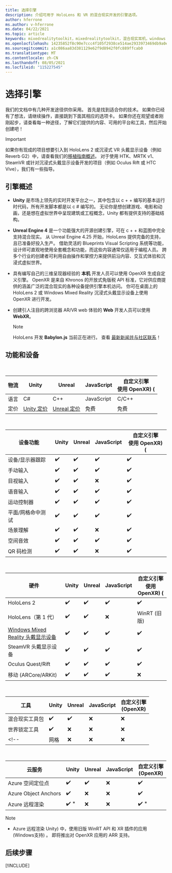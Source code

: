 ```yaml
---
title: 选择引擎
description: 介绍可用于 HoloLens 和 VR 的混合现实开发的引擎选项。
author: hferrone
ms.author: v-hferrone
ms.date: 04/22/2021
ms.topic: article
keywords: mixedrealitytoolkit，mixedrealitytoolkit，混合现实耳机，windows mixed reality 耳机，虚拟现实耳机，unity
ms.openlocfilehash: 14235852f8c90e7ccc4f105f2938ce514ae2933973469db9a0e01bd03d2c1b6d
ms.sourcegitcommit: a1c086aa83d381129e62f9d8942f0fc889ffcab0
ms.translationtype: MT
ms.contentlocale: zh-CN
ms.lasthandoff: 08/05/2021
ms.locfileid: "115227545"
---
```

# <a name="choosing-your-engine"></a>选择引擎

我们的文档中有几种开发途径供你采用。 首先是找到适合你的技术。 如果你已经有了想法，请继续操作，直接跳到下面其相应的选项卡。 如果你还在观望或者刚刚起步，请查看每一种途径，了解它们提供的内容、可用的平台和工具，然后开始创建吧！

> [!IMPORTANT]
> 如果你有现成的项目想要引入到 HoloLens 2 或沉浸式 VR 头戴显示设备（例如 Reverb G2）中，请查看我们的[移植指南概述](porting-apps/porting-overview.md)。 对于使用 HTK、MRTK v1、SteamVR 或针对沉浸式头戴显示设备开发的项目（例如 Oculus Rift 或 HTC Vive），我们有一些指导。

## <a name="engine-overview"></a>引擎概述

* **Unity** 是市场上领先的实时开发平台之一，其中包含以 c + + 编写的基本运行时代码，所有开发脚本都是以 c # 编写的。 无论你是想创建游戏、电影和动画，还是想在虚拟世界中呈现建筑或工程概念，Unity 都有提供支持的基础结构。

* **Unreal Engine 4** 是一个功能强大的开源创建引擎，可在 c + + 和蓝图中完全支持混合现实。 从 Unreal Engine 4.25 开始，HoloLens 提供完备的支持，且已准备好投入生产。 借助灵活的 Blueprints Visual Scripting 系统等功能，设计师可直观地使用全套概念和功能，而这些内容通常仅适用于编程人员。 跨多个行业的创建者可利用自由操作和掌控力来提供前沿内容、交互式体验和沉浸式虚拟世界。

* 具有编写自己的三维呈现器经验的 **本机** 开发人员可以使用 OpenXR 生成自定义引擎。 OpenXR 是来自 Khronos 的开放式免版税 API 标准，它对供应商提供的涵盖广泛的混合现实的各种设备提供引擎本机访问。 你可在桌面上的 HoloLens 2 或 Windows Mixed Reality 沉浸式头戴显示设备上使用 OpenXR 进行开发。

* 创建引人注目的跨浏览器 AR/VR web 体验的 **Web** 开发人员可以使用 **WebXR**。

    > [!NOTE]
    > HoloLens 开发 **Babylon.js** 当前正在进行。 查看 [最新新闻并与社区联系](https://doc.babylonjs.com/divingDeeper/webXR/introToWebXR)！

<!-- Babylon is a Javascript-based, open source, 3D graphics engine capable of powering 3D scenes in a web browser. Babylon.js 4.2+ includes support for WebXR. With Babylon React Native, you can even build cross-platform native     applications for PC, mobile, and mixed reality devices. -->

## <a name="features-and-devices"></a>功能和设备

<br>

| 物流 | Unity | Unreal | JavaScript | 自定义引擎 <br>使用 OpenXR)  ( |
|---|---|---|---|---|
| 语言 | C# | C++ | JavaScript | C/C++ |
| 定价 | [Unity 定价](https://store.unity.com/#plans-individual) | [Unreal 定价](https://www.unrealengine.com/download) | 免费 | 免费 |

<br>

| 设备功能 | Unity | Unreal | JavaScript | 自定义引擎 <br>使用 OpenXR)  ( |
|---|---|---|---|---|
| 设备/显示器跟踪 | ✔️ | ✔️ | ✔️ | ✔️ |
| 手动输入 | ✔️ | ✔️ | ✔️ | ✔️ |
| 目视输入 | ✔️ | ✔️ | ❌ | ✔️ |
| 语音输入 | ✔️ | ✔️ | ✔️ | ✔️ |
| 运动控制器 | ✔️ | ✔️ | ✔️ | ✔️ |
| 平面/网格命中测试 | ✔️ | ✔️ | ✔️ | ✔️ |
| 场景理解 | ✔️ | ✔️ | ❌ | ✔️ |
| 空间音效 | ✔️ | ✔️ | ✔️ | ✔️ |
| QR 码检测 | ✔️ | ✔️ | ❌ | ✔️ |

<br>

| 硬件 | Unity | Unreal | JavaScript | 自定义引擎 <br>使用 OpenXR)  ( |
|---|---|---|---|---|
| HoloLens 2 | ✔️ | ✔️ | ✔️ | ✔️ |
| HoloLens（第 1 代） | ✔️ | ✔️ | ❌ | WinRT (旧版)  |
| [Windows Mixed Reality 头戴显示设备](../discover/immersive-headset-hardware-details.md) | ✔️ | ✔️ | ✔️ | ✔️ |
| SteamVR 头戴显示设备 | ✔️ | ✔️ | ✔️ | ✔️ |
| Oculus Quest/Rift | ✔️ | ✔️ | ✔️ | ✔️ |
| 移动 (ARCore/ARKit)  | ✔️ | ✔️ | ✔️ | ❌ |

<br>

| 工具 | Unity | Unreal | JavaScript | 自定义引擎 <br> (OpenXR)  |
|---|---|---|---|---|
| 混合现实工具包 | ✔️ | ✔️ | ❌  | ❌ |
| 世界锁定工具 | ✔️ | ❌ | ❌  | ❌ |
<!-- | 网格 | ❌ | ❌ | ❌ | ❌ | -->

<br>

| 云服务 | Unity | Unreal | JavaScript | 自定义引擎 <br> (OpenXR)  |
|---|---|---|---|---|
| Azure 空间定位点 | ✔️ | ✔️ | ❌ | ✔️ |
| Azure Object Anchors | ✔️ | ❌ | ❌ | ✔️ |
| Azure 远程渲染 | ✔️ * | ❌ | ❌ | ✔️ * |

> [!NOTE]
> * Azure 远程渲染 Unity) 中，使用旧版 WinRT API 和 XR 插件的应用 (Windows支持) 。 即将推出对 OpenXR 应用的 ARR 支持。

## <a name="next-steps"></a>后续步骤

[!INCLUDE[](includes/tools-next-steps.md)]